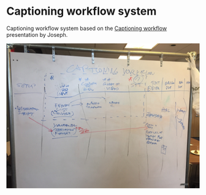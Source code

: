 # Captioning workflow system


Captioning workflow system based on the [Captioning workflow](/remote-presentations/captioning-workflow.md) presentation by Joseph. 


![Captioning workflow](/assets/captioning_workflow.png)